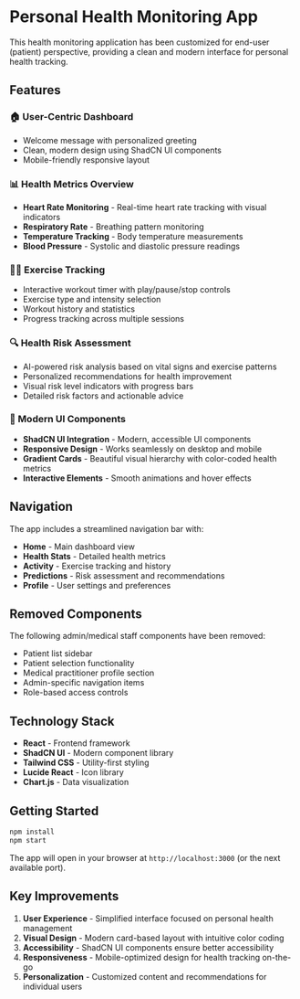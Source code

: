 # Personal Health Monitoring App

This health monitoring application has been customized for end-user (patient) perspective, providing a clean and modern interface for personal health tracking.

## Features

### 🏠 User-Centric Dashboard
- Welcome message with personalized greeting
- Clean, modern design using ShadCN UI components
- Mobile-friendly responsive layout

### 📊 Health Metrics Overview
- **Heart Rate Monitoring** - Real-time heart rate tracking with visual indicators
- **Respiratory Rate** - Breathing pattern monitoring
- **Temperature Tracking** - Body temperature measurements
- **Blood Pressure** - Systolic and diastolic pressure readings

### 🏃‍♂️ Exercise Tracking
- Interactive workout timer with play/pause/stop controls
- Exercise type and intensity selection
- Workout history and statistics
- Progress tracking across multiple sessions

### 🔍 Health Risk Assessment
- AI-powered risk analysis based on vital signs and exercise patterns
- Personalized recommendations for health improvement
- Visual risk level indicators with progress bars
- Detailed risk factors and actionable advice

### 🎨 Modern UI Components
- **ShadCN UI Integration** - Modern, accessible UI components
- **Responsive Design** - Works seamlessly on desktop and mobile
- **Gradient Cards** - Beautiful visual hierarchy with color-coded health metrics
- **Interactive Elements** - Smooth animations and hover effects

## Navigation

The app includes a streamlined navigation bar with:
- **Home** - Main dashboard view
- **Health Stats** - Detailed health metrics
- **Activity** - Exercise tracking and history
- **Predictions** - Risk assessment and recommendations
- **Profile** - User settings and preferences

## Removed Components

The following admin/medical staff components have been removed:
- Patient list sidebar
- Patient selection functionality
- Medical practitioner profile section
- Admin-specific navigation items
- Role-based access controls

## Technology Stack

- **React** - Frontend framework
- **ShadCN UI** - Modern component library
- **Tailwind CSS** - Utility-first styling
- **Lucide React** - Icon library
- **Chart.js** - Data visualization

## Getting Started

```bash
npm install
npm start
```

The app will open in your browser at `http://localhost:3000` (or the next available port).

## Key Improvements

1. **User Experience** - Simplified interface focused on personal health management
2. **Visual Design** - Modern card-based layout with intuitive color coding
3. **Accessibility** - ShadCN UI components ensure better accessibility
4. **Responsiveness** - Mobile-optimized design for health tracking on-the-go
5. **Personalization** - Customized content and recommendations for individual users
